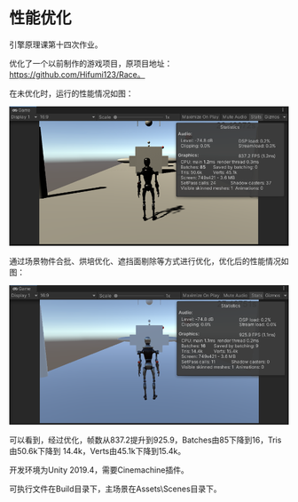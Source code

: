 # 性能优化

引擎原理课第十四次作业。

优化了一个以前制作的游戏项目，原项目地址：https://github.com/Hifumi123/Race。

在未优化时，运行的性能情况如图：

![优化前](/README_IMG/001.PNG)

通过场景物件合批、烘培优化、遮挡面剔除等方式进行优化，优化后的性能情况如图：

![优化后](/README_IMG/002.PNG)

可以看到，经过优化，帧数从837.2提升到925.9，Batches由85下降到16，Tris由50.6k下降到
14.4k，Verts由45.1k下降到15.4k。

开发环境为Unity 2019.4，需要Cinemachine插件。

可执行文件在Build目录下，主场景在Assets\Scenes目录下。